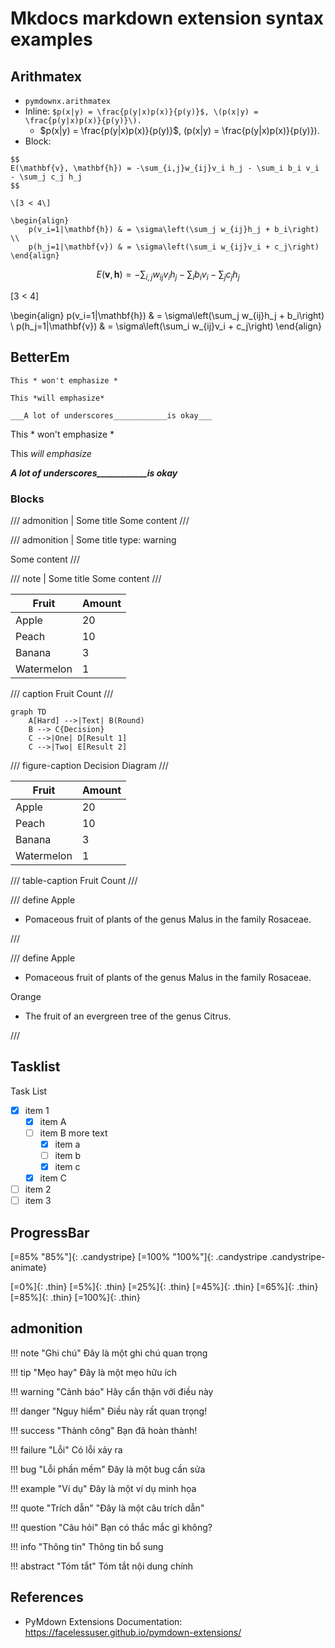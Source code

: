 # Mkdocs markdown extension syntax examples

## Arithmatex
- `pymdownx.arithmatex`
- Inline: `$p(x|y) = \frac{p(y|x)p(x)}{p(y)}$, \(p(x|y) = \frac{p(y|x)p(x)}{p(y)}\).`
  - $p(x|y) = \frac{p(y|x)p(x)}{p(y)}$, \(p(x|y) = \frac{p(y|x)p(x)}{p(y)}\).
- Block:
```
$$
E(\mathbf{v}, \mathbf{h}) = -\sum_{i,j}w_{ij}v_i h_j - \sum_i b_i v_i - \sum_j c_j h_j
$$

\[3 < 4\]

\begin{align}
    p(v_i=1|\mathbf{h}) & = \sigma\left(\sum_j w_{ij}h_j + b_i\right) \\
    p(h_j=1|\mathbf{v}) & = \sigma\left(\sum_i w_{ij}v_i + c_j\right)
\end{align}
```

$$
E(\mathbf{v}, \mathbf{h}) = -\sum_{i,j}w_{ij}v_i h_j - \sum_i b_i v_i - \sum_j c_j h_j
$$

\[3 < 4\]

\begin{align}
    p(v_i=1|\mathbf{h}) & = \sigma\left(\sum_j w_{ij}h_j + b_i\right) \\
    p(h_j=1|\mathbf{v}) & = \sigma\left(\sum_i w_{ij}v_i + c_j\right)
\end{align}
## BetterEm

```
This * won't emphasize *

This *will emphasize*

___A lot of underscores____________is okay___

```

This * won't emphasize *

This *will emphasize*

___A lot of underscores____________is okay___

### Blocks

/// admonition | Some title
Some content
///

/// admonition | Some title
    type: warning

Some content
///

/// note | Some title
Some content
///

Fruit      | Amount
---------- | ------
Apple      | 20
Peach      | 10
Banana     | 3
Watermelon | 1

/// caption
Fruit Count
///


```mermaid
graph TD
    A[Hard] -->|Text| B(Round)
    B --> C{Decision}
    C -->|One| D[Result 1]
    C -->|Two| E[Result 2]
```
/// figure-caption
Decision Diagram
///

Fruit      | Amount
---------- | ------
Apple      | 20
Peach      | 10
Banana     | 3
Watermelon | 1

/// table-caption
Fruit Count
///

/// define
Apple

- Pomaceous fruit of plants of the genus Malus in
  the family Rosaceae.

///

/// define
Apple

- Pomaceous fruit of plants of the genus Malus in
  the family Rosaceae.

Orange

- The fruit of an evergreen tree of the genus Citrus.

///

## Tasklist
Task List

-   [X] item 1
    *   [X] item A
    *   [ ] item B
        more text
        +   [x] item a
        +   [ ] item b
        +   [x] item c
    *   [X] item C
-   [ ] item 2
-   [ ] item 3

## ProgressBar
[=85% "85%"]{: .candystripe}
[=100% "100%"]{: .candystripe .candystripe-animate}

[=0%]{: .thin}
[=5%]{: .thin}
[=25%]{: .thin}
[=45%]{: .thin}
[=65%]{: .thin}
[=85%]{: .thin}
[=100%]{: .thin}

## admonition

!!! note "Ghi chú"
    Đây là một ghi chú quan trọng

!!! tip "Mẹo hay"
    Đây là một mẹo hữu ích

!!! warning "Cảnh báo"
    Hãy cẩn thận với điều này

!!! danger "Nguy hiểm"
    Điều này rất quan trọng!

!!! success "Thành công"
    Bạn đã hoàn thành!

!!! failure "Lỗi"
    Có lỗi xảy ra

!!! bug "Lỗi phần mềm"
    Đây là một bug cần sửa

!!! example "Ví dụ"
    Đây là một ví dụ minh họa

!!! quote "Trích dẫn"
    "Đây là một câu trích dẫn"

!!! question "Câu hỏi"
    Bạn có thắc mắc gì không?

!!! info "Thông tin"
    Thông tin bổ sung

!!! abstract "Tóm tắt"
    Tóm tắt nội dung chính
## References 

- PyMdown Extensions Documentation: https://facelessuser.github.io/pymdown-extensions/